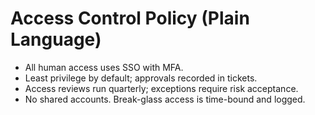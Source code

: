 # Access Control Policy (Plain Language)

- All human access uses SSO with MFA.
- Least privilege by default; approvals recorded in tickets.
- Access reviews run quarterly; exceptions require risk acceptance.
- No shared accounts. Break-glass access is time-bound and logged.